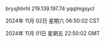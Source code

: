 brysjhhrhl 219.139.197.74 yqqlmgsycl

2024年 11月 02日 星期六 06:50:02 CST

2024年 11月 01日 星期五 22:50:02 GMT
